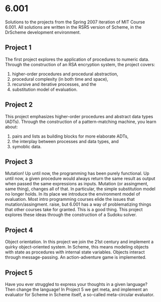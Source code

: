 # 6.001

Solutions to the projects from the Spring 2007 iteration of MIT Course 6.001. All solutions are written in the RSR5 version of Scheme, in the DrScheme development environment.

## Project 1
The first project explores the application of procedures to numeric data. Through the construction of an RSA encryption system, the project covers:

1. higher-order procedures and procedural abstraction,
2. procedural complexity (in both time and space), 
3. recursive and iterative processes, and the
4. substitution model of evaluation.

## Project 2
This project emphasizes higher-order procedures and abstract data types (ADTs). Through the construction of a pattern-matching machine, you learn about: 

1. pairs and lists as building blocks for more elaborate ADTs,
2. the interplay between processes and data types, and
3. symoblic data.

## Project 3
Mutation! Up until now, the programming has been purely functional. Up until now, a given procedure would always return the same result as output when passed the same expressions as inputs. Mutation (or assingment, same thing), changes all of that. In particular, the simple substitution model no longer holds. In its place we introduce the environment model of evaluation. Most intro programming courses elide the issues that mutation/assingment. raise, but 6.001 has a way of problematizing things that other courses take for granted. This is a good thing. This project explores these ideas through the construction of a Sudoku solver. 

## Project 4
Object orientation. In this project we join the 21st century and implement a quirky object-oriented system. In Scheme, this means modeling objects with state as procedures with internal state variables. Objects interact through message-passing. An action-adventure game is implemented. 

## Project 5
Have you ever struggled to express your thoughts in a given language? Then change the language! In Project 5 we get meta, and implement an evaluator for Scheme in Scheme itself, a so-called meta-circular evaluator.
